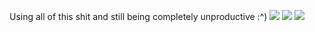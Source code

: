 Using all of this shit and still being completely unproductive :^)
<img src="https://img.shields.io/badge/Arch_Linux-1793D1?style=for-the-badge&logo=arch-linux&logoColor=white"/> <img src="https://img.shields.io/badge/CLion-000000?style=for-the-badge&logo=clion&logoColor=white" /> <img src="https://img.shields.io/badge/Steam-000000?style=for-the-badge&logo=steam&logoColor=white" />
